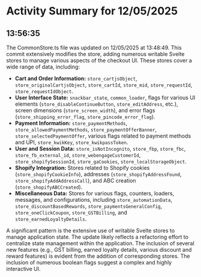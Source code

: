 # Activity Summary for 12/05/2025

## 13:56:35
The CommonStore.ts file was updated on 12/05/2025 at 13:48:49.  This commit extensively modifies the store, adding numerous writable Svelte stores to manage various aspects of the checkout UI.  These stores cover a wide range of data, including:

* **Cart and Order Information:**  `store_cartjsObject`, `store_originalCartjsObject`, `store_cartId`, `store_mid`, `store_requestId`, `store_requestIdObject`.
* **User Interface State:** `snackbar_state`, `common_loader`,  flags for various UI elements (`store_disableContinueButton`, `store_editAddress`, etc.), screen dimensions (`store_screen_width`), and error flags (`store_shipping_error_flag`, `store_pincode_error_flag`).
* **Payment Information:** `store_paymentMethods`, `store_allowedPaymentMethods`, `store_paymentOfferBanner`, `store_selectedPaymentOffer`, various flags related to payment methods and UPI, `store_kwikKey`, `store_kwikpassToken`.
* **User and Session Data:** `store_isNotIncognito`, `store_fbp`, `store_fbc`, `store_fb_external_id`, `store_webengageCustomerId`, `store_shopifySessionId`, `store_gaCookies`, `store_localStorageObject`.
* **Shopify Integration:**  Stores related to Shopify cookies (`store_shopifyCookieInfo`), addresses (`store_shopifyAddressFound`, `store_shopifyAddAddressCall`), and ABC creation (`store_shopifyABCCreated`).
* **Miscellaneous Data:** Stores for various flags, counters, loaders,  messages, and configurations, including  `store_automationData`, `store_discountBasedRewards`, `store_paymentsGeneralConfig`,  `store_oneClickCoupon`, `store_GSTBilling`, and `store_earnedLoyaltyDetails`.


A significant pattern is the extensive use of writable Svelte stores to manage application state.  The update likely reflects a refactoring effort to centralize state management within the application.  The inclusion of several new features (e.g., GST billing, earned loyalty details, various discount and reward features) is evident from the addition of corresponding stores.  The inclusion of numerous boolean flags suggest a complex and highly interactive UI.
